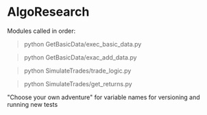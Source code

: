 # AlgoResearch

Modules called in order:
> python GetBasicData/exec_basic_data.py

> python GetBasicData/exac_add_data.py

> python SimulateTrades/trade_logic.py

> python SimulateTrades/get_returns.py

"Choose your own adventure" for variable names for versioning and running new tests

